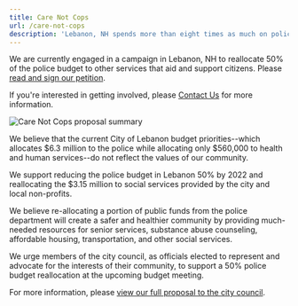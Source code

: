 ```yaml
---
title: Care Not Cops
url: /care-not-cops
description: 'Lebanon, NH spends more than eight times as much on police as on health and human services. We demand a budget that provides care, not cops.'
---
```


We are currently engaged in a campaign in Lebanon, NH to reallocate 50% of the police budget to other services that aid and support citizens. Please [read and sign our petition](https://docs.google.com/forms/d/e/1FAIpQLSe-CIQ2TXU22NvmwqyUqVhepf-br9Y1l7B5ud1AG9ds9pWPVA/viewform?usp=sf_link).

If you're interested in getting involved, please [Contact Us](/contact) for more information.

![Care Not Cops proposal summary](/uploads/care-not-cops-proposal-summary.png)

We believe that the current City of Lebanon budget priorities--which allocates $6.3 million to the police while allocating only $560,000 to health and human services--do not reflect the values of our community.

We support reducing the police budget in Lebanon 50% by 2022 and reallocating the \$3.15 million to social services provided by the city and local non-profits.

We believe re-allocating a portion of public funds from the police department will create a safer and healthier community by providing much-needed resources for senior services, substance abuse counseling, affordable housing, transportation, and other social services.

We urge members of the city council, as officials elected to represent and advocate for the interests of their community, to support a 50% police budget reallocation at the upcoming budget meeting.

For more information, please [view our full proposal to the city council](https://drive.google.com/file/d/1uS66tBSpz4Ui5x4T92-9wTq3WD1JIpbT/view?usp=sharing).
